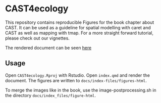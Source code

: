 # CAST4ecology

This repository contains reproducible Figures for the book chapter about CAST.
It can be used as a guideline for spatial modelling with caret and CAST as well as mapping with tmap.
For a more straight forward tutorial, please check out our vignettes.

The rendered document can be seen [here](https://loek-rs.github.io/CAST4ecology/)

## Usage

Open `CAST4ecology.Rproj` with Rstudio. Open `index.qmd` and render the document.
The figures are written to `docs/index-files/figures-html`.


To merge the images like in the book, use the image-postprocessing.sh in the directory `docs/index_files/figure-html`.
